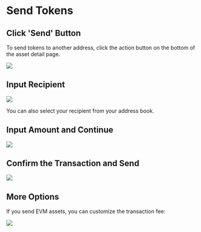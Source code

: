 # Send Tokens

## Click 'Send' Button

To send tokens to another address, click the action button on the bottom of the asset detail page.&#x20;

![](<../../.gitbook/assets/image (100).png>)

## Input Recipient

![](<../../.gitbook/assets/image (102).png>)

You can also select your recipient from your address book.

## Input Amount and Continue

![](<../../.gitbook/assets/image (101) (1).png>)

## Confirm the Transaction and Send

![](<../../.gitbook/assets/image (98).png>)

## More Options

If you send EVM assets, you can customize the transaction fee:

![](<../../.gitbook/assets/image (97).png>)
